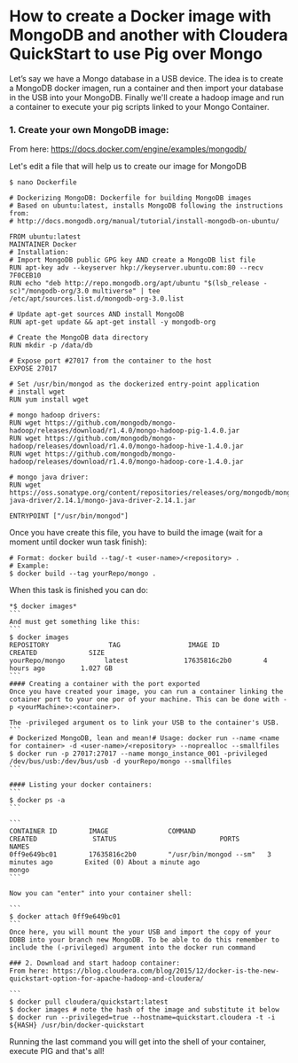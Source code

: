 # How to create a Docker image with MongoDB and another with Cloudera QuickStart to use Pig over Mongo

Let’s say we have a Mongo database in a USB device. The idea is to create a MongoDB docker imagen, run a container and then import your database in the USB into your MongoDB.
Finally we'll create a hadoop image and run a container to execute your pig scripts linked to your Mongo Container.

### 1. Create your own MongoDB image: 

From here: https://docs.docker.com/engine/examples/mongodb/

Let's edit a file that will help us to create our image for MongoDB
```
$ nano Dockerfile
```

```
# Dockerizing MongoDB: Dockerfile for building MongoDB images
# Based on ubuntu:latest, installs MongoDB following the instructions from:
# http://docs.mongodb.org/manual/tutorial/install-mongodb-on-ubuntu/

FROM ubuntu:latest
MAINTAINER Docker
# Installation:
# Import MongoDB public GPG key AND create a MongoDB list file
RUN apt-key adv --keyserver hkp://keyserver.ubuntu.com:80 --recv 7F0CEB10
RUN echo "deb http://repo.mongodb.org/apt/ubuntu "$(lsb_release -sc)"/mongodb-org/3.0 multiverse" | tee /etc/apt/sources.list.d/mongodb-org-3.0.list

# Update apt-get sources AND install MongoDB
RUN apt-get update && apt-get install -y mongodb-org

# Create the MongoDB data directory
RUN mkdir -p /data/db

# Expose port #27017 from the container to the host
EXPOSE 27017

# Set /usr/bin/mongod as the dockerized entry-point application
# install wget
RUN yum install wget

# mongo hadoop drivers:
RUN wget https://github.com/mongodb/mongo-hadoop/releases/download/r1.4.0/mongo-hadoop-pig-1.4.0.jar
RUN wget https://github.com/mongodb/mongo-hadoop/releases/download/r1.4.0/mongo-hadoop-hive-1.4.0.jar
RUN wget https://github.com/mongodb/mongo-hadoop/releases/download/r1.4.0/mongo-hadoop-core-1.4.0.jar

# mongo java driver:
RUN wget https://oss.sonatype.org/content/repositories/releases/org/mongodb/mongo-java-driver/2.14.1/mongo-java-driver-2.14.1.jar

ENTRYPOINT ["/usr/bin/mongod"]
```

Once you have create this file, you have to build the image (wait for a moment until docker wun task finish):
```
# Format: docker build --tag/-t <user-name>/<repository> .
# Example:
$ docker build --tag yourRepo/mongo .
````
When this task is finished you can do:
````
*$ docker images*
```
And must get something like this:
```
$ docker images
REPOSITORY               TAG                 IMAGE ID            CREATED             SIZE
yourRepo/mongo          latest              17635816c2b0        4 hours ago         1.027 GB
```
#### Creating a container with the port exported
Once you have created your image, you can run a container linking the cotainer port to your one por of your machine. This can be done with -p <yourMachine>:<container>.

The -privileged argument os to link your USB to the container's USB. 
```
# Dockerized MongoDB, lean and mean!# Usage: docker run --name <name for container> -d <user-name>/<repository> --noprealloc --smallfiles
$ docker run -p 27017:27017 --name mongo_instance_001 -privileged /dev/bus/usb:/dev/bus/usb -d yourRepo/mongo --smallfiles
```

#### Listing your docker containers:
```
$ docker ps -a
```

```
CONTAINER ID        IMAGE               COMMAND                  CREATED              STATUS                          PORTS               NAMES
0ff9e649bc01        17635816c2b0        "/usr/bin/mongod --sm"   3 minutes ago        Exited (0) About a minute ago                       mongo
```

Now you can "enter" into your container shell:

```
$ docker attach 0ff9e649bc01
```
Once here, you will mount the your USB and import the copy of your DDBB into your branch new MongoDB. To be able to do this remember to include the (-privileged) argument into the docker run command 

### 2. Download and start hadoop container:
From here: https://blog.cloudera.com/blog/2015/12/docker-is-the-new-quickstart-option-for-apache-hadoop-and-cloudera/

```
$ docker pull cloudera/quickstart:latest
$ docker images # note the hash of the image and substitute it below
$ docker run --privileged=true --hostname=quickstart.cloudera -t -i ${HASH} /usr/bin/docker-quickstart
````

Running the last command you will get into the shell of your container, execute PIG and that's all! 

